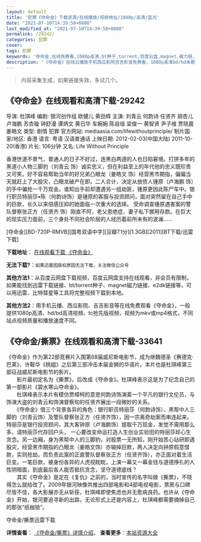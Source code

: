 ```yaml
---
layout: default
title: '犯罪《夺命金》下载资源/在线播放/视频地址/1080p/高清/蓝光'
date: "2021-07-10T14:39:58+0800"
last_modified_at: "2021-07-10T14:39:58+0800"
permalink: /29242/
categories: 犯罪
cover:
tags: 犯罪
keywords: '夺命金,在线免费看,1080p高清,bt种子,torrent,百度云盘,magnet,磁力链,迅雷下载资源'
description: '《夺命金》在线云播放手机西瓜影院吉吉影音免费看，1080p高清bd/hd未删减完整版和tc抢先枪版，mkv/mp4格式，附带bt/torrent种子、magnet/磁力链、百度云盘、网盘资源迅雷下载链接'
---
```


>内容采集生成，如果链接失效，多试几个。


## 《夺命金》在线观看和高清下载-29242

导演: 杜琪峰 编剧: 银河创作组 欧健儿 黄劲辉 主演: 刘青云 何韵诗 任贤齐 胡杏儿 卢海鹏 苏杏璇 钟舒漫 谭炳文 黄日华 车婉婉 陈自瑶 梁俊一 黄智贤 尹子维 贾晓晨 姜皓文 类型: 剧情 犯罪 官方网站: mediaasia.com/lifewithoutprinciple/ 制片国家/地区: 香港 语言: 粤语 汉语普通话 上映日期: 2012-02-03(中国大陆) 2011-10-20(香港) 片长: 106分钟 又名: Life Without Principle

香港世道不景气，普通人的日子不好过，连黑白两道的人也日陷窘境。打拼多年的黑道小人物三脚豹（刘青云 饰）诚实忠义，但在利益至上的年代他的忠义既珍贵又可笑。好不容易帮助当年的好兄弟凸眼龙（姜皓文 饰）经营黑市期指，偏偏当天就赶上了大股灾，凸眼龙破产在即。二人合计，决定从放债人锺原（卢海鹏 饰）的手中骗抢一千万现金。谁知出手前却遭遇另一组劫匪，锺原更因此陈尸车中。银行职员特丽莎•陈（何韵诗饰）是锺原的客服与投资顾问，面对突然留在自己手中的巨款，长久以来倍感压抑的她面临一次重大的选择。 受命调查锺原遇害案的警队督察张正方（任贤齐 饰）刚直不阿，老父患绝症、妻子私下挪用存款。在巨大的现实压力面前，三个身处不同社会阶层的人经历着前所未有的波澜……


[夺命金][BD-720P-RMVB][国粤双语中字][豆瓣7.1分][1.3GB][2011][BT下载/迅雷下载]

**下载地址**： [在线观看下载 《夺命金》](https://www.btdx8.com/torrent/life_without_principle_2011.html) 


**无法下载?**：`如果迅雷因版权原因无法下载，关注微信公众号 `

**其他方法1**：从百度云网盘下载视频，百度云网盘支持在线观看，非会员有限制，如果能找到迅雷下载链接、bt/torrent种子、magnet磁力链接、e2dk链接等，可以用迅雷、比特彗星等工具将完整视频下载到本地。

**其他方法2**：用手机云播、西瓜影院、吉吉影音等在线免费观看《夺命金》，一般提供1080p高清、hd/bd高清视频、tc抢先版视频，视频为mkv或mp4格式，不同站点视频质量和播放速度不同。


## 《夺命金/撕票》在线观看和高清下载-33641

《夺命金》作为第22部竞赛片入围第68届威尼斯电影节，成为继魏德圣《赛德克·巴莱》、许鞍华《桃姐》之后第三部冲击本届金狮的华语片。本片也是杜琪峰第三部征战威尼斯电影节的影片。<br />　　影片最初定名为《撕票》，后改成《夺命金》。杜琪峰表示这是为了纪念自己的第一部影片《碧水寒山夺命金》。<br />　　杜琪峰表示本片有模仿贾樟柯的意思何韵诗饰演紊一个平凡的银行文伦员，与饰演大盗的刘青云和饰演督察旬的任贤齐展出一段微妙的关系。<br />　　《夺命金》借三个背景各异的角色：银行职员特丽莎（何韵诗饰）、黑帮中人三脚豹（刘青云饰）及警队督察张正方（任贤齐饰），因一宗离奇劫案而串连起来。特丽莎是银行投资顾问，其大客钟原（卢海鹏饰）提取千万现金，发觉不需用那么多，请特丽莎代存回户头， 一心要改变命运打造人生创业实验田的特丽莎却心生贪念。另一边厢，身为黑帮中人的三脚豹，对股票一无所知，刚开始苦心钻研即遇股灾，经营黑市期指的凸眼龙（姜皓文饰）亦输掉巨款，两人决定向钟原假意借款，实则抢劫。而负责此案的正直警队督察张正方（任贤齐饰），亦正面对着生活巨变。一笔巨款，被身份各异的人虎视眈眈，上演一幕又一幕金钱与道德挣扎的人性阴暗面，到底最后各人能否抵抗贪念，坚守道德底线？<br />　　其实《夺命金》是定在《复仇》之前的，当时宣传的名字叫做《撕票》，不晓得怎么就给改了。2009年银河映像共推出四部电影和4部电视电影，票房与口碑尽皆不佳，各大影展亦无从斩获，杜琪峰即使焦虑也并无愈病良药。也许从《夺命金》开始，银河要追寻新的出路，无论形式上还是内容上，杜琪峰都需要摘掉自己的那张“纸枷锁&rdquo;。


夺命金/撕票迅雷下载

**详情查看**： [《夺命金/撕票》详情介绍](/movie/33641/)， **查看更多**：[本站资源大全](/movie/t/all/)


